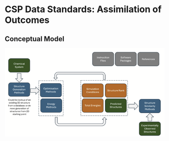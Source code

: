 # CSP Data Standards: Assimilation of Outcomes

## Conceptual Model

![image](Images\Conceptual_model.png)
